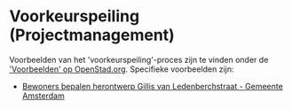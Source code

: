 # Voorkeurspeiling (Projectmanagement)

Voorbeelden van het 'voorkeurspeiling'-proces zijn te vinden onder de ['Voorbeelden' op OpenStad.org](https://openstad.org/voorbeelden). Specifieke voorbeelden zijn:
- [Bewoners bepalen herontwerp Gillis van Ledenberchstraat - Gemeente Amsterdam](https://openstad.org/voorbeelden/herontwerp-gillis-van-ledenberchstraat)